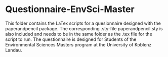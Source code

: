 # Questionnaire-EnvSci-Master

This folder contains the LaTex scripts for a quesionnaire designed with the paperandpencil package. The corresponding .sty-file paperandpencil.sty is also included and needs to be in the same folder as the .tex file for the script to run. The questionnaire is designed for Students of the Environmental Sciences Masters program at the University of Koblenz Landau.  
